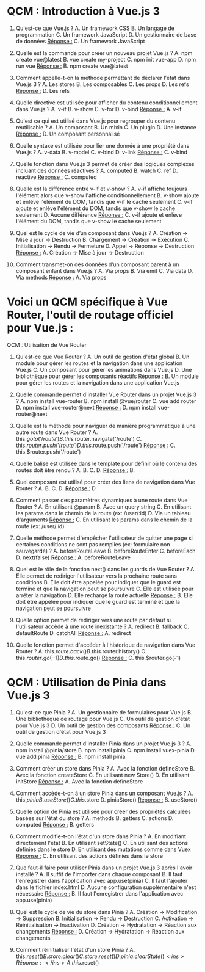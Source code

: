 # QCM : Introduction à Vue.js 3

1. Qu'est-ce que Vue.js ?
   A. Un framework CSS
   B. Un langage de programmation
   C. Un framework JavaScript
   D. Un gestionnaire de base de données
   <ins>Réponse :</ins> C. Un framework JavaScript

2. Quelle est la commande pour créer un nouveau projet Vue.js ?
   A. npm create vue@latest
   B. vue create my-project
   C. npm init vue-app
   D. npm run vue
   <ins>Réponse :</ins> B. npm create vue@latest

3. Comment appelle-t-on la méthode permettant de déclarer l'état dans Vue.js 3 ?
   A. Les stores
   B. Les composables
   C. Les props
   D. Les refs
   <ins>Réponse :</ins> D. Les refs

4. Quelle directive est utilisée pour afficher du contenu conditionnellement dans Vue.js ?
   A. v-if
   B. v-show
   C. v-for
   D. v-bind
   <ins>Réponse :</ins> A. v-if

5. Qu'est ce qui est utilisé dans Vue.js pour regrouper du contenu réutilisable ?
   A. Un composant
   B. Un mixin
   C. Un plugin
   D. Une instance
   <ins>Réponse :</ins> D. Un composant personnalisé

6. Quelle syntaxe est utilisée pour lier une donnée à une propriété dans Vue.js ?
   A. v-data
   B. v-model
   C. v-bind
   D. v-link
   <ins>Réponse :</ins> C. v-bind

7. Quelle fonction dans Vue.js 3 permet de créer des logiques complexes incluant des données réactives ?
   A. computed
   B. watch
   C. ref
   D. reactive
   <ins>Réponse :</ins> C. computed

8. Quelle est la différence entre v-if et v-show ?
   A. v-if affiche toujours l'élément alors que v-show l'affiche conditionnellement
   B. v-show ajoute et enlève l'élément du DOM, tandis que v-if le cache seulement
   C. v-if ajoute et enlève l'élément du DOM, tandis que v-show le cache seulement
   D. Aucune différence
   <ins>Réponse :</ins> C. v-if ajoute et enlève l'élément du DOM, tandis que v-show le cache seulement

9. Quel est le cycle de vie d’un composant dans Vue.js ?
   A. Création → Mise à jour → Destruction
   B. Chargement → Création → Exécution
   C. Initialisation → Rendu → Fermeture
   D. Appel → Réponse → Destruction
   <ins>Réponse :</ins> A. Création → Mise à jour → Destruction

10. Comment transmet-on des données d’un composant parent à un composant enfant dans Vue.js ?
    A. Via props
    B. Via emit
    C. Via data
    D. Via methods
    <ins>Réponse :</ins> A. Via props

# Voici un QCM spécifique à Vue Router, l'outil de routage officiel pour Vue.js :

QCM : Utilisation de Vue Router

1. Qu'est-ce que Vue Router ?
   A. Un outil de gestion d'état global
   B. Un module pour gérer les routes et la navigation dans une application Vue.js
   C. Un composant pour gérer les animations dans Vue.js
   D. Une bibliothèque pour gérer les composants réactifs
   <ins>Réponse :</ins> B. Un module pour gérer les routes et la navigation dans une application Vue.js

2. Quelle commande permet d'installer Vue Router dans un projet Vue.js 3 ?
   A. npm install vue-router
   B. npm install @vue/router
   C. vue add router
   D. npm install vue-router@next
   <ins>Réponse :</ins> D. npm install vue-router@next

3. Quelle est la méthode pour naviguer de manière programmatique à une autre route dans Vue Router ?
   A. this.$goto('/route')
B. this.$router.navigate('/route')
   C. this.$router.push('/route')
D. this.$route.push('/route')
   <ins>Réponse :</ins> C. this.$router.push('/route')

4. Quelle balise est utilisée dans le template pour définir où le contenu des routes doit être rendu ?
   A. <router-link>
   B. <router-view>
   C. <router-outlet>
   D. <route-placeholder>
   <ins>Réponse :</ins> B. <router-view>

5. Quel composant est utilisé pour créer des liens de navigation dans Vue Router ?
   A. <link-to>
   B. <vue-link>
   C. <route-link>
   D. <router-link>
   <ins>Réponse :</ins> D. <router-link>

6. Comment passer des paramètres dynamiques à une route dans Vue Router ?
   A. En utilisant @param
   B. Avec un query string
   C. En utilisant les params dans le chemin de la route (ex: /user/:id)
   D. Via un tableau d'arguments
   <ins>Réponse :</ins> C. En utilisant les params dans le chemin de la route (ex: /user/:id)

7. Quelle méthode permet d'empêcher l'utilisateur de quitter une page si certaines conditions ne sont pas remplies (ex: formulaire non sauvegardé) ?
   A. beforeRouteLeave
   B. beforeRouteEnter
   C. beforeEach
   D. next(false)
   <ins>Réponse :</ins> A. beforeRouteLeave

8. Quel est le rôle de la fonction next() dans les guards de Vue Router ?
   A. Elle permet de rediriger l'utilisateur vers la prochaine route sans conditions
   B. Elle doit être appelée pour indiquer que le guard est terminé et que la navigation peut se poursuivre
   C. Elle est utilisée pour arrêter la navigation
   D. Elle recharge la route actuelle
   <ins>Réponse :</ins> B. Elle doit être appelée pour indiquer que le guard est terminé et que la navigation peut se poursuivre

9. Quelle option permet de rediriger vers une route par défaut si l'utilisateur accède à une route inexistante ?
   A. redirect
   B. fallback
   C. defaultRoute
   D. catchAll
   <ins>Réponse :</ins> A. redirect

10. Quelle fonction permet d'accéder à l'historique de navigation dans Vue Router ?
    A. this.$route.back()
B. this.$router.history()
    C. this.$router.go(-1)
D. this.$route.go()
    <ins>Réponse :</ins> C. this.$router.go(-1)

# QCM : Utilisation de Pinia dans Vue.js 3

1. Qu'est-ce que Pinia ?
   A. Un gestionnaire de formulaires pour Vue.js
   B. Une bibliothèque de routage pour Vue.js
   C. Un outil de gestion d'état pour Vue.js 3
   D. Un outil de gestion des composants
   <ins>Réponse :</ins> C. Un outil de gestion d'état pour Vue.js 3

2. Quelle commande permet d'installer Pinia dans un projet Vue.js 3 ?
   A. npm install @pinia/store
   B. npm install pinia
   C. npm install vuex-pinia
   D. vue add pinia
   <ins>Réponse :</ins> B. npm install pinia

3. Comment créer un store dans Pinia ?
   A. Avec la fonction defineStore
   B. Avec la fonction createStore
   C. En utilisant new Store()
   D. En utilisant initStore
   <ins>Réponse :</ins> A. Avec la fonction defineStore

4. Comment accède-t-on à un store Pinia dans un composant Vue.js ?
   A. this.$pinia
B. useStore()
C. this.$store
   D. piniaStore()
   <ins>Réponse :</ins> B. useStore()

5. Quelle option de Pinia est utilisée pour créer des propriétés calculées basées sur l'état du store ?
   A. methods
   B. getters
   C. actions
   D. computed
   <ins>Réponse :</ins> B. getters

6. Comment modifie-t-on l'état d'un store dans Pinia ?
   A. En modifiant directement l'état
   B. En utilisant setState()
   C. En utilisant des actions définies dans le store
   D. En utilisant des mutations comme dans Vuex
   <ins>Réponse :</ins> C. En utilisant des actions définies dans le store

7. Que faut-il faire pour utiliser Pinia dans un projet Vue.js 3 après l'avoir installé ?
   A. Il suffit de l'importer dans chaque composant
   B. Il faut l'enregistrer dans l'application avec app.use(pinia)
   C. Il faut l'ajouter dans le fichier index.html
   D. Aucune configuration supplémentaire n'est nécessaire
   <ins>Réponse :</ins> B. Il faut l'enregistrer dans l'application avec app.use(pinia)

8. Quel est le cycle de vie du store dans Pinia ?
   A. Création → Modification → Suppression
   B. Initialisation → Rendu → Destruction
   C. Activation → Réinitialisation → Inactivation
   D. Création → Hydratation → Réaction aux changements
   <ins>Réponse :</ins> D. Création → Hydratation → Réaction aux changements

9. Comment réinitialiser l'état d'un store Pinia ?
   A. this.$reset()
    B. store.clear()
    C. store.reset()
    D. pinia.clearState()
<ins>Réponse :</ins> A. this.$reset()
